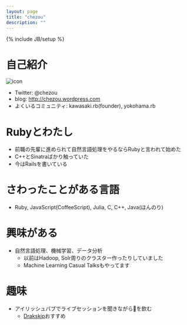 ```yaml
---
layout: page
title: "chezou"
description: ""
---
```

{% include JB/setup %}

# 自己紹介

![icon](https://avatars2.githubusercontent.com/u/916653?s=460)

- Twitter: @chezou
- blog: http://chezou.wordpress.com
- よくいるコミュニティ: kawasaki.rb(founder), yokohama.rb

# Rubyとわたし
- 前職の先輩に進められて自然言語処理をやるならRubyと言われて始めた
- C++とSinatraばかり触っていた
- 今はRailsを書いている

# さわったことがある言語
- Ruby, JavaScript(CoffeeScript), Julia, C, C++, Java(ほんのり)

# 興味がある
- 自然言語処理、機械学習、データ分析
  - 以前はHadoop, Solr周りのクラスター作ったりしていました
  - Machine Learning Casual Talksもやってます

# 趣味
- アイリッシュパブでライブセッションを聞きながら🍺を飲む
  - [Drakskip](http://www.drakskip.net/)おすすめ
